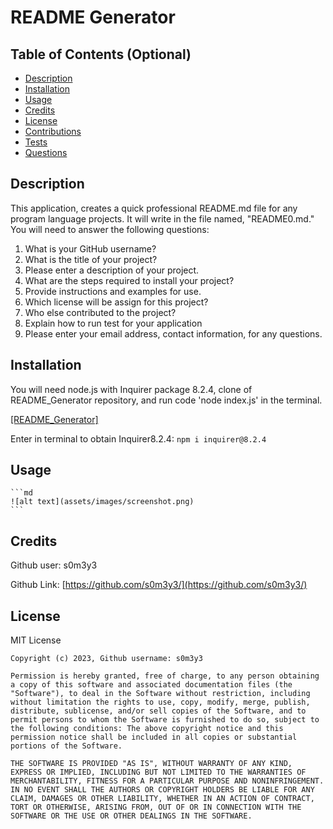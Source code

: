 # README Generator

## Table of Contents (Optional)

- [Description](#description)
- [Installation](#installation)
- [Usage](#usage)
- [Credits](#credits)
- [License](#license)
- [Contributions](#contributing)
- [Tests](#tests)
- [Questions](#questions)

## Description

This application, creates a quick professional README.md file for any program language projects. It will write in the file named, "README0.md." You will need to answer the following questions: 
1. What is your GitHub username?
2. What is the title of your project?
3. Please enter a description of your project.
4. What are the steps required to install your project?
5. Provide instructions and examples for use.
6. Which license will be assign for this project?
7. Who else contributed to the project?
8. Explain how to run test for your application
9. Please enter your email address, contact information, for any questions.



## Installation

You will need node.js with Inquirer package 8.2.4, clone of README_Generator repository, and run code 'node index.js' in the terminal. 

[[README_Generator]](https://github.com/s0m3y3/readme_generator)

Enter in terminal to obtain Inquirer8.2.4:     ```npm i inquirer@8.2.4```

## Usage

<!-- Work in progress -->

    ```md
    ![alt text](assets/images/screenshot.png)
    ```

## Credits
Github user: s0m3y3

Github Link: [https://github.com/s0m3y3/](https://github.com/s0m3y3/)

## License
  MIT License

    Copyright (c) 2023, Github username: s0m3y3
    
    Permission is hereby granted, free of charge, to any person obtaining a copy of this software and associated documentation files (the "Software"), to deal in the Software without restriction, including without limitation the rights to use, copy, modify, merge, publish, distribute, sublicense, and/or sell copies of the Software, and to permit persons to whom the Software is furnished to do so, subject to the following conditions: The above copyright notice and this permission notice shall be included in all copies or substantial portions of the Software.
    
    THE SOFTWARE IS PROVIDED "AS IS", WITHOUT WARRANTY OF ANY KIND, EXPRESS OR IMPLIED, INCLUDING BUT NOT LIMITED TO THE WARRANTIES OF MERCHANTABILITY, FITNESS FOR A PARTICULAR PURPOSE AND NONINFRINGEMENT. IN NO EVENT SHALL THE AUTHORS OR COPYRIGHT HOLDERS BE LIABLE FOR ANY CLAIM, DAMAGES OR OTHER LIABILITY, WHETHER IN AN ACTION OF CONTRACT, TORT OR OTHERWISE, ARISING FROM, OUT OF OR IN CONNECTION WITH THE SOFTWARE OR THE USE OR OTHER DEALINGS IN THE SOFTWARE.